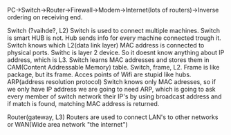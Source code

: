 PC->Switch->Router->Firewall->Modem->Internet(lots of routers)->Inverse ordering on receiving end.

Switch (?vaihde?, L2)
	Switch is used to connect multiple machines.
	Switch is smart HUB is not. Hub sends info for every machine connected trough it. Switch knows which L2(data link layer) MAC address is connected to physical ports. Swithc is layer 2 device. So it doesnt know anything about IP address, which is L3. Switch learns MAC addresses and stores them in CAM(Content Addressable Memory) table. Switch, frame, L2. Frame is like package, but its frame. Acces points of Wifi are stupid like hubs.
ARP(address resolution protocol)
	Switch knows only MAC adresses, so if we only have IP address we are going to need ARP, which is going to ask every member of switch network their IP's by using broadcast address and if match is found, matching MAC address is returned.

Router(gateway, L3)
	Routers are used to connect LAN's to other networks or WAN(Wide area network "the internet") 

